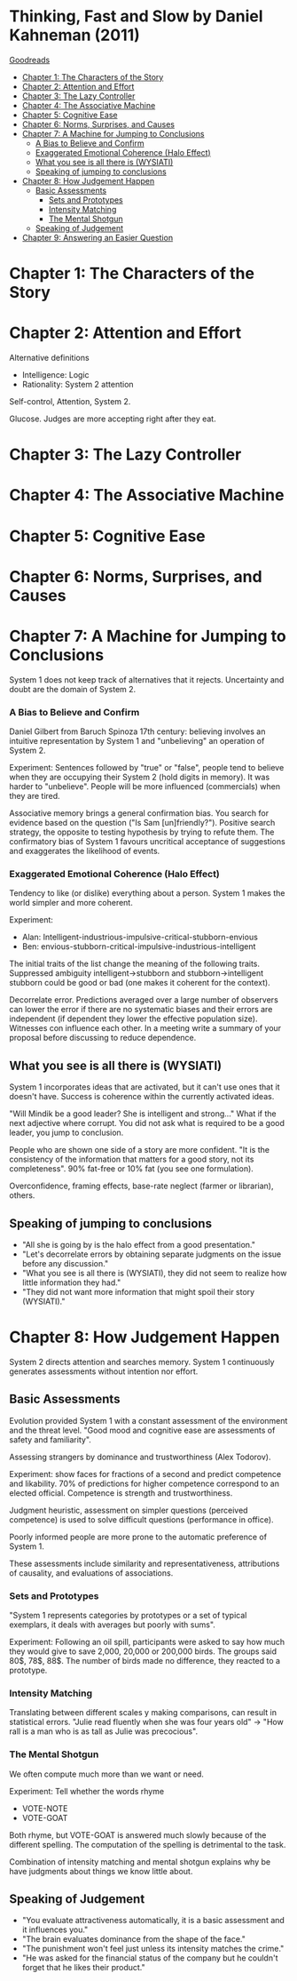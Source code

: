 # Thinking, Fast and Slow by Daniel Kahneman (2011) <!-- omit in toc -->

[Goodreads](https://www.goodreads.com/book/show/11468377-thinking-fast-and-slow)

- [Chapter 1: The Characters of the Story](#chapter-1-the-characters-of-the-story)
- [Chapter 2: Attention and Effort](#chapter-2-attention-and-effort)
- [Chapter 3: The Lazy Controller](#chapter-3-the-lazy-controller)
- [Chapter 4: The Associative Machine](#chapter-4-the-associative-machine)
- [Chapter 5: Cognitive Ease](#chapter-5-cognitive-ease)
- [Chapter 6: Norms, Surprises, and Causes](#chapter-6-norms-surprises-and-causes)
- [Chapter 7: A Machine for Jumping to Conclusions](#chapter-7-a-machine-for-jumping-to-conclusions)
    - [A Bias to Believe and Confirm](#a-bias-to-believe-and-confirm)
    - [Exaggerated Emotional Coherence (Halo Effect)](#exaggerated-emotional-coherence-halo-effect)
  - [What you see is all there is (WYSIATI)](#what-you-see-is-all-there-is-wysiati)
  - [Speaking of jumping to conclusions](#speaking-of-jumping-to-conclusions)
- [Chapter 8: How Judgement Happen](#chapter-8-how-judgement-happen)
  - [Basic Assessments](#basic-assessments)
    - [Sets and Prototypes](#sets-and-prototypes)
    - [Intensity Matching](#intensity-matching)
    - [The Mental Shotgun](#the-mental-shotgun)
  - [Speaking of Judgement](#speaking-of-judgement)
- [Chapter 9: Answering an Easier Question](#chapter-9-answering-an-easier-question)


# Chapter 1: The Characters of the Story

# Chapter 2: Attention and Effort

Alternative definitions

- Intelligence: Logic
- Rationality: System 2 attention

Self-control, Attention, System 2.

Glucose. Judges are more accepting right after they eat.

# Chapter 3: The Lazy Controller

# Chapter 4: The Associative Machine

# Chapter 5: Cognitive Ease

# Chapter 6: Norms, Surprises, and Causes

# Chapter 7: A Machine for Jumping to Conclusions

System 1 does not keep track of alternatives that it rejects. Uncertainty and doubt are the domain of System 2.

### A Bias to Believe and Confirm

Daniel Gilbert from Baruch Spinoza 17th century: believing involves an intuitive representation by System 1 and "unbelieving" an operation of System 2.

Experiment: Sentences followed by "true" or "false", people tend to believe when they are occupying their System 2 (hold digits in memory). It was harder to "unbelieve". People will be more influenced (commercials) when they are tired.

Associative memory brings a general confirmation bias. You search for evidence based on the question ("Is Sam [un]friendly?"). Positive search strategy, the opposite to testing hypothesis by trying to refute them. The confirmatory bias of System 1 favours uncritical acceptance of suggestions and exaggerates the likelihood of events.

### Exaggerated Emotional Coherence (Halo Effect)

Tendency to like (or dislike) everything about a person. System 1 makes the world simpler and more coherent.

Experiment:
- Alan: Intelligent-industrious-impulsive-critical-stubborn-envious
- Ben: envious-stubborn-critical-impulsive-industrious-intelligent

The initial traits of the list change the meaning of the following traits. Suppressed ambiguity intelligent->stubborn and stubborn->intelligent stubborn could be good or bad (one makes it coherent for the context).

Decorrelate error. Predictions averaged over a large number of observers can lower the error if there are no systematic biases and their errors are independent (if dependent they lower the effective population size). Witnesses con influence each other. In a meeting write a summary of your proposal before discussing to reduce dependence.

## What you see is all there is (WYSIATI)

System 1 incorporates ideas that are activated, but it can't use ones that it doesn't have. Success is coherence within the currently activated ideas. 

"Will Mindik be a good leader? She is intelligent and strong..." What if the next adjective where corrupt. You did not ask what is required to be a good leader, you jump to conclusion.

People who are shown one side of a story are more confident. "It is the consistency of the information that matters for a good story, not its completeness". 90% fat-free or 10% fat (you see one formulation).

Overconfidence, framing effects, base-rate neglect (farmer or librarian), others.

## Speaking of jumping to conclusions

- "All she is going by is the halo effect from a good presentation."
- "Let's decorrelate errors by obtaining separate judgments on the issue before any discussion."
- "What you see is all there is (WYSIATI), they did not seem to realize how little information they had."
- "They did not want more information that might spoil their story (WYSIATI)."


# Chapter 8: How Judgement Happen

System 2 directs attention and searches memory. System 1 continuously generates assessments without intention nor effort. 

## Basic Assessments

Evolution provided System 1 with a constant assessment of the environment and the threat level. "Good mood and cognitive ease are assessments of safety and familiarity".

Assessing strangers by dominance and trustworthiness (Alex Todorov).

Experiment: show faces for fractions of a second and predict competence and likability. 70% of predictions for higher competence correspond to an elected official. Competence is strength and trustworthiness.

Judgment heuristic, assessment on simpler questions (perceived competence) is used to solve difficult questions (performance in office).

Poorly informed people are more prone to the automatic preference of System 1.

These assessments include similarity and representativeness, attributions of causality, and evaluations of associations.

### Sets and Prototypes

"System 1 represents categories by prototypes or a set of typical exemplars, it deals with averages but poorly with sums".

Experiment: Following an oil spill, participants were asked to say how much they would give to save 2,000, 20,000 or 200,000 birds. The groups said 80\$, 78\$, 88\$. The number of birds made no difference, they reacted to a prototype.

### Intensity Matching

Translating between different scales y making comparisons, can result in statistical errors. "Julie read fluently when she was four years old" -> "How rall is a man who is as tall as Julie was precocious".

### The Mental Shotgun

We often compute much more than we want or need.

Experiment: Tell whether the words rhyme 
- VOTE-NOTE
- VOTE-GOAT

Both rhyme, but VOTE-GOAT is answered much slowly because of the different spelling. The computation of the spelling is detrimental to the task.

Combination of intensity matching and mental shotgun explains why be have judgments about things we know little about.

## Speaking of Judgement

- "You evaluate attractiveness automatically, it is a basic assessment and it influences you."
- "The brain evaluates dominance from the shape of the face."
- "The punishment won't feel just unless its intensity matches the crime."
- "He was asked for the financial status of the company but he couldn't forget that he likes their product."
